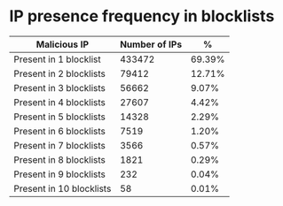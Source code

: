 # IP presence frequency in blocklists
| Malicious IP | Number of IPs | % |
|----|----|----|
| Present in 1 blocklist | 433472 | 69.39% |
| Present in 2 blocklists | 79412 | 12.71% |
| Present in 3 blocklists | 56662 | 9.07% |
| Present in 4 blocklists | 27607 | 4.42% |
| Present in 5 blocklists | 14328 | 2.29% |
| Present in 6 blocklists | 7519 | 1.20% |
| Present in 7 blocklists | 3566 | 0.57% |
| Present in 8 blocklists | 1821 | 0.29% |
| Present in 9 blocklists | 232 | 0.04% |
| Present in 10 blocklists | 58 | 0.01% |
